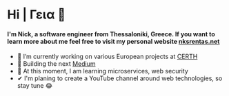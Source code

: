 # Hi | Γεια 👋

#### I'm Nick, a software engineer from Thessaloniki, Greece. If you want to learn more about me feel free to visit my personal website [nksrentas.net](https://www.nksrentas.me)



- 🔭 I’m currently working on various European projects at [CERTH](https://www.certh.gr/)
- 🤞 Building the next [Medium](https://medium.com/)
- 🌱 At this moment, I am learning microservices, web security
- ✔  I'm planing to create a YouTube channel around web technologies, so stay tune 😂
